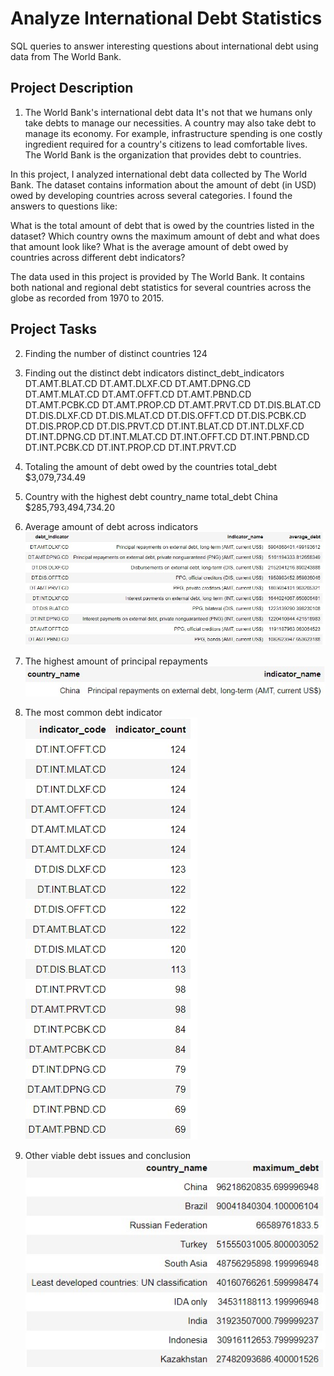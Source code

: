 # Analyze International Debt Statistics
SQL queries to answer interesting questions about international debt using data from The World Bank.
## Project Description
1. The World Bank's international debt data
It's not that we humans only take debts to manage our necessities. A country may also take debt to manage its economy. For example, infrastructure spending is one costly ingredient required for a country's citizens to lead comfortable lives. The World Bank is the organization that provides debt to countries.

In this project, I analyzed international debt data collected by The World Bank. The dataset contains information about the amount of debt (in USD) owed by developing countries across several categories. I found the answers to questions like:

What is the total amount of debt that is owed by the countries listed in the dataset?
Which country owns the maximum amount of debt and what does that amount look like?
What is the average amount of debt owed by countries across different debt indicators?

The data used in this project is provided by The World Bank. It contains both national and regional debt statistics for several countries across the globe as recorded from 1970 to 2015.



## Project Tasks
2. Finding the number of distinct countries
124

3. Finding out the distinct debt indicators
distinct_debt_indicators
DT.AMT.BLAT.CD
DT.AMT.DLXF.CD
DT.AMT.DPNG.CD
DT.AMT.MLAT.CD
DT.AMT.OFFT.CD
DT.AMT.PBND.CD
DT.AMT.PCBK.CD
DT.AMT.PROP.CD
DT.AMT.PRVT.CD
DT.DIS.BLAT.CD
DT.DIS.DLXF.CD
DT.DIS.MLAT.CD
DT.DIS.OFFT.CD
DT.DIS.PCBK.CD
DT.DIS.PROP.CD
DT.DIS.PRVT.CD
DT.INT.BLAT.CD
DT.INT.DLXF.CD
DT.INT.DPNG.CD
DT.INT.MLAT.CD
DT.INT.OFFT.CD
DT.INT.PBND.CD
DT.INT.PCBK.CD
DT.INT.PROP.CD
DT.INT.PRVT.CD

4. Totaling the amount of debt owed by the countries
total_debt
$3,079,734.49

5. Country with the highest debt
country_name	total_debt
China	        $285,793,494,734.20

6. Average amount of debt across indicators
![alt text](https://github.com/natvalenz/debtWorldBank/blob/main/images/6.jpg)

7. The highest amount of principal repayments
![alt text](https://github.com/natvalenz/debtWorldBank/blob/main/images/7.jpg)

8. The most common debt indicator
![alt text](https://github.com/natvalenz/debtWorldBank/blob/main/images/8.jpg)

9. Other viable debt issues and conclusion
![alt text](https://github.com/natvalenz/debtWorldBank/blob/main/images/9.jpg)
